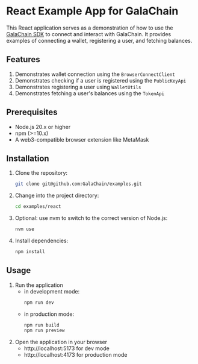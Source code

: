 # React Example App for GalaChain

This React application serves as a demonstration of how to use the [GalaChain SDK](https://github.com/GalaChain/sdk) to connect and interact with GalaChain. It provides examples of connecting a wallet, registering a user, and fetching balances.

## Features

1. Demonstrates wallet connection using the `BrowserConnectClient`
1. Demonstrates checking if a user is registered using the `PublicKeyApi`
1. Demonstrates registering a user using `WalletUtils`
1. Demonstrates fetching a user's balances using the `TokenApi`

## Prerequisites

- Node.js 20.x or higher
- npm (>=10.x)
- A web3-compatible browser extension like MetaMask

## Installation

1. Clone the repository:
   ```bash
   git clone git@github.com:GalaChain/examples.git
   ```
1. Change into the project directory:
   ```bash
   cd examples/react
   ```
1. Optional: use nvm to switch to the correct version of Node.js:
   ```bash
   nvm use
   ```
1. Install dependencies:
   ```bash
   npm install
   ```

## Usage

1. Run the application
   - in development mode:
     ```bash
     npm run dev
     ```
   - in production mode:
     ```bash
     npm run build
     npm run preview
     ```
1. Open the application in your browser
   - http://localhost:5173 for dev mode
   - http://localhost:4173 for production mode
